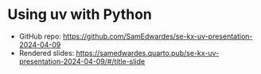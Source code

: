 # Using uv with Python

- GitHub repo: <https://github.com/SamEdwardes/se-kx-uv-presentation-2024-04-09>
- Rendered slides: <https://samedwardes.quarto.pub/se-kx-uv-presentation-2024-04-09/#/title-slide>